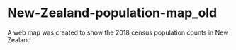 # New-Zealand-population-map_old
A web map was created to show the 2018 census population counts in New Zealand
